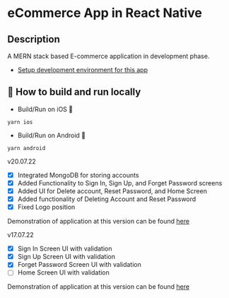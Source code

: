 # eCommerce App in React Native

## Description

A MERN stack based E-commerce application in development phase.

- [Setup development environment for this app](https://reactnative.dev/docs/environment-setup)

## 🏃 How to build and run locally

- Build/Run on iOS 🍎

```
yarn ios
```

- Build/Run on Android 🤖

```
yarn android
```

v20.07.22

- [x] Integrated MongoDB for storing accounts
- [x] Added Functionality to Sign In, Sign Up, and Forget Password screens
- [x] Added UI for Delete account, Reset Password, and Home Screen
- [x] Added functionality of Deleting Account and Reset Password
- [x] Fixed Logo position

Demonstration of application at this version can be found [here](https://youtu.be/CpGDpmLg0pI)

v17.07.22

- [x] Sign In Screen UI with validation
- [x] Sign Up Screen UI with validation
- [x] Forget Password Screen UI with validation
- [ ] Home Screen UI with validation

Demonstration of application at this version can be found [here](https://youtu.be/CpGDpmLg0pI)
